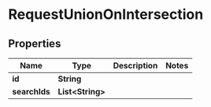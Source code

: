 

# RequestUnionOnIntersection

## Properties

Name | Type | Description | Notes
------------ | ------------- | ------------- | -------------
**id** | **String** |  | 
**searchIds** | **List&lt;String&gt;** |  | 



